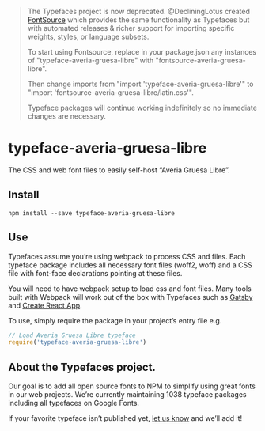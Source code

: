 >The Typefaces project is now deprecated. @DecliningLotus created
[FontSource](https://github.com/fontsource/fontsource) which provides the
same functionality as Typefaces but with automated releases & richer
support for importing specific weights, styles, or language subsets.
>
>To start using Fontsource, replace in your package.json any instances of
"typeface-averia-gruesa-libre" with "fontsource-averia-gruesa-libre".
>
> Then change imports from "import 'typeface-averia-gruesa-libre'" to "import 'fontsource-averia-gruesa-libre/latin.css'".
>
>Typeface packages will continue working indefinitely so no immediate
>changes are necessary.

# typeface-averia-gruesa-libre

The CSS and web font files to easily self-host “Averia Gruesa Libre”.

## Install

`npm install --save typeface-averia-gruesa-libre`

## Use

Typefaces assume you’re using webpack to process CSS and files. Each typeface
package includes all necessary font files (woff2, woff) and a CSS file with
font-face declarations pointing at these files.

You will need to have webpack setup to load css and font files. Many tools built
with Webpack will work out of the box with Typefaces such as [Gatsby](https://github.com/gatsbyjs/gatsby)
and [Create React App](https://github.com/facebookincubator/create-react-app).

To use, simply require the package in your project’s entry file e.g.

```javascript
// Load Averia Gruesa Libre typeface
require('typeface-averia-gruesa-libre')
```

## About the Typefaces project.

Our goal is to add all open source fonts to NPM to simplify using great fonts in
our web projects. We’re currently maintaining 1038 typeface packages
including all typefaces on Google Fonts.

If your favorite typeface isn’t published yet, [let us know](https://github.com/KyleAMathews/typefaces)
and we’ll add it!
